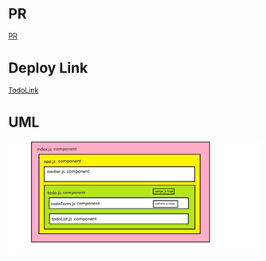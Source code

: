 # PR

[PR](https://github.com/mohammed-khamees/todo/pull/5)

# Deploy Link

[TodoLink](https://todo-khamees.netlify.app/)

# UML

![UML](./uml.jpg)
